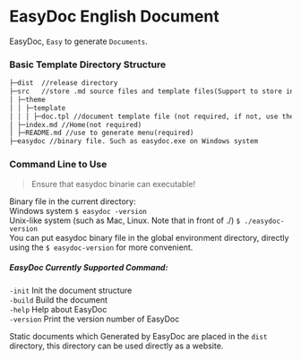 # EasyDoc English Document

EasyDoc, `Easy` to generate `Documents`.

### Basic Template Directory Structure

```html
├─dist  //release directory
├─src   //store .md source files and template files(Support to store in this directory or its subdirectories)
│ ├─theme
│ │ ├─template
│ │ │ ├─doc.tpl //document template file (not required, if not, use the system default template)
│ ├─index.md //Home(not required)
│ ├─README.md //use to generate menu(required)
├─easydoc //binary file. Such as easydoc.exe on Windows system
```

### Command Line to Use

> Ensure that easydoc binarie can executable!

Binary file in the current directory:  
Windows system `$ easydoc -version`  
Unix-like system (such as Mac, Linux. Note that in front of ./) `$ ./easydoc-version`  
You can put easydoc binary file in the global environment directory, directly using the `$ easydoc-version` for more convenient.

##### EasyDoc Currently Supported Command:  
`-init` Init the document structure  
`-build` Build the document  
`-help` Help about EasyDoc  
`-version` Print the version number of EasyDoc  

Static documents which Generated by EasyDoc are placed in the `dist` directory, this directory can be used directly as a website.
